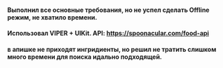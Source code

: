 #### Выполнил все основные требования, но не успел сделать Offline режим, не хватило времени.
#### Использовал VIPER + UIKit. API: https://spoonacular.com/food-api
#### в апишке не приходят ингридиенты, но решил не тратить слишком много времени для поиска идально подходящей.
